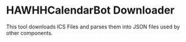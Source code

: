 # HAWHHCalendarBot Downloader

This tool downloads ICS Files and parses them into JSON files used by other components.
